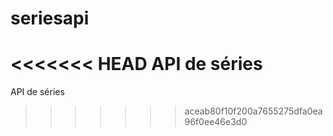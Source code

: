 # seriesapi
<<<<<<< HEAD
API de séries
=======
API de séries
>>>>>>> aceab80f10f200a7655275dfa0ea96f0ee46e3d0
